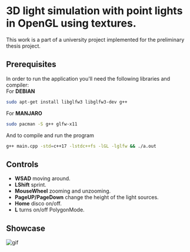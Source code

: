 # 3D light simulation with point lights in OpenGL using textures.

This work is a part of a university project implemented for the preliminary thesis project.

## Prerequisites

In order to run the application you'll need the following libraries and compiler:<br>
For **DEBIAN**
```bash 
sudo apt-get install libglfw3 libglfw3-dev g++
```
For **MANJARO**
```bash
sudo pacman -S g++ glfw-x11
```
And to compile and run the program
```bash
g++ main.cpp -std=c++17 -lstdc++fs -lGL -lglfw && ./a.out
```


## Controls
* **WSAD** moving around.
* **LShift** sprint.
* **MouseWheel** zooming and unzooming.
* **PageUP/PageDown** change the height of the light sources.
* **Home** disco on/off.
* **L** turns on/off PolygonMode.

## Showcase
![gif](gif/room.gif)